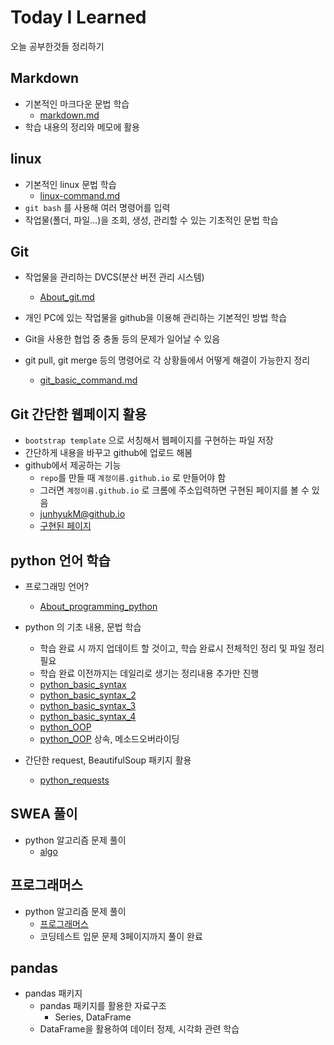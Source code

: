 # Today I Learned

오늘 공부한것들 정리하기

## Markdown

- 기본적인 마크다운 문법 학습
    - [markdown.md](https://github.com/junhyukM/TIL/blob/master/markdown/markdown.md)
- 학습 내용의 정리와 메모에 활용

## linux

- 기본적인 linux 문법 학습
    - [linux-command.md](https://github.com/junhyukM/TIL/blob/master/linux/linux-command.md)
- `git bash` 를 사용해 여러 명령어를 입력
- 작업물(폴더, 파일...)을 조회, 생성, 관리할 수 있는 기초적인 문법 학습

## Git

- 작업물을 관리하는 DVCS(분산 버전 관리 시스템)
    - [About_git.md](https://github.com/junhyukM/TIL/blob/master/git/About_git.md)


- 개인 PC에 있는 작업물을 github을 이용해 관리하는 기본적인 방법 학습
- Git을 사용한 협업 중 충돌 등의 문제가 일어날 수 있음
- git pull, git merge 등의 명령어로 각 상황들에서 어떻게 해결이 가능한지 정리
    - [git_basic_command.md](https://github.com/junhyukM/TIL/blob/master/git/git_basic_command.md)

## Git 간단한 웹페이지 활용
- `bootstrap template` 으로 서칭해서 웹페이지를 구현하는 파일 저장
- 간단하게 내용을 바꾸고 github에 업로드 해봄
- github에서 제공하는 기능
    - `repo`를 만들 때 `계정이름.github.io` 로 만들어야 함
    - 그러면 `계정이름.github.io` 로 크롬에 주소입력하면 구현된 페이지를 볼 수 있음
    - [junhyukM@github.io](https://github.com/junhyukM/junhyukM.github.io)
    - [구현된 페이지](https://junhyukm.github.io/)
    
## python 언어 학습
- 프로그래밍 언어?
    - [About_programming_python](https://github.com/junhyukM/TIL/blob/master/python/About_programming_python.md)
- python 의 기초 내용, 문법 학습
    - 학습 완료 시 까지 업데이트 할 것이고, 학습 완료시 전체적인 정리 및 파일 정리 필요
    - 학습 완료 이전까지는 데일리로 생기는 정리내용 추가만 진행
    - [python_basic_syntax](https://github.com/junhyukM/TIL/blob/master/python/python_basic_syntax.md)
    - [python_basic_syntax_2](https://github.com/junhyukM/TIL/blob/master/python/python_basic_syntax_2.md)
    - [python_basic_syntax_3](https://github.com/junhyukM/TIL/blob/master/python/python_basic_syntax_3.md)
    - [python_basic_syntax_4](https://github.com/junhyukM/TIL/blob/master/python/python_basic_syntax_4.md)
    - [python_OOP](https://github.com/junhyukM/TIL/blob/master/python/python_OOP.md)
    - [python_OOP](https://github.com/junhyukM/TIL/blob/master/python/python_OOP.md) 상속, 메소드오버라이딩

- 간단한 request, BeautifulSoup 패키지 활용
    - [python_requests](https://github.com/junhyukM/TIL/blob/master/python/python_requests.md)    

## SWEA 풀이
- python 알고리즘 문제 풀이
    - [algo](https://github.com/junhyukM/algo)

## 프로그래머스
- python 알고리즘 문제 풀이
    - [프로그래머스](https://school.programmers.co.kr/learn/challenges/beginner?order=acceptance_desc&languages=python3)
    - 코딩테스트 입문 문제 3페이지까지 풀이 완료

## pandas
- pandas 패키지
    - pandas 패키지를 활용한 자료구조
        - Series, DataFrame
    - DataFrame을 활용하여 데이터 정제, 시각화 관련 학습    